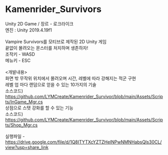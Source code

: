 # Kamenrider_Survivors
Unity 2D Game / 장르 - 로크라이크<br>
엔진 : Unity 2019.4.19f1<br>
<br> 
Vampire Survivors를 모티브로 제작된 2D Unity 게임<br>
끝없이 몰려오는 몬스터를 처치하며 생존하자!<br>
조작키 - WASD<br>
메뉴키 - ESC<br>
<br>
<개발내용><br>
화면 밖 무작위 위치에서 몰려오며 시간, 레벨에 따라 강해지는 적군 구현<br>
레벨 업 마다 랜덤으로 얻을 수 있는 10가지의 기술<br>
소스코드) https://github.com/LYMCreate/Kamenrider_Survivor/blob/main/Assets/Scripts/InGame_Mgr.cs <br>
상점으로 스탯 강화를 할 수 있는 기능<br>
소스코드) https://github.com/LYMCreate/Kamenrider_Survivor/blob/main/Assets/Scripts/Shop_Mgr.cs <br>
<br>
실행파일 - https://drive.google.com/file/d/1Q8ITYTXcYZTZHelNPwNMNHabsQIs30CL/view?usp=share_link
